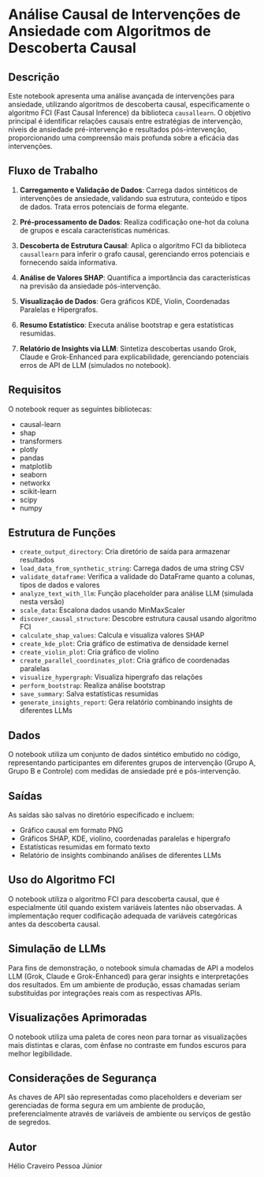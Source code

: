 # Análise Causal de Intervenções de Ansiedade com Algoritmos de Descoberta Causal

## Descrição
Este notebook apresenta uma análise avançada de intervenções para ansiedade, utilizando algoritmos de descoberta causal, especificamente o algoritmo FCI (Fast Causal Inference) da biblioteca `causallearn`. O objetivo principal é identificar relações causais entre estratégias de intervenção, níveis de ansiedade pré-intervenção e resultados pós-intervenção, proporcionando uma compreensão mais profunda sobre a eficácia das intervenções.

## Fluxo de Trabalho
1. **Carregamento e Validação de Dados**: Carrega dados sintéticos de intervenções de ansiedade, validando sua estrutura, conteúdo e tipos de dados. Trata erros potenciais de forma elegante.
   
2. **Pré-processamento de Dados**: Realiza codificação one-hot da coluna de grupos e escala características numéricas.
   
3. **Descoberta de Estrutura Causal**: Aplica o algoritmo FCI da biblioteca `causallearn` para inferir o grafo causal, gerenciando erros potenciais e fornecendo saída informativa.
   
4. **Análise de Valores SHAP**: Quantifica a importância das características na previsão da ansiedade pós-intervenção.
   
5. **Visualização de Dados**: Gera gráficos KDE, Violin, Coordenadas Paralelas e Hipergrafos.
   
6. **Resumo Estatístico**: Executa análise bootstrap e gera estatísticas resumidas.
   
7. **Relatório de Insights via LLM**: Sintetiza descobertas usando Grok, Claude e Grok-Enhanced para explicabilidade, gerenciando potenciais erros de API de LLM (simulados no notebook).

## Requisitos
O notebook requer as seguintes bibliotecas:
- causal-learn
- shap
- transformers
- plotly
- pandas
- matplotlib
- seaborn
- networkx
- scikit-learn
- scipy
- numpy

## Estrutura de Funções
- `create_output_directory`: Cria diretório de saída para armazenar resultados
- `load_data_from_synthetic_string`: Carrega dados de uma string CSV
- `validate_dataframe`: Verifica a validade do DataFrame quanto a colunas, tipos de dados e valores
- `analyze_text_with_llm`: Função placeholder para análise LLM (simulada nesta versão)
- `scale_data`: Escalona dados usando MinMaxScaler
- `discover_causal_structure`: Descobre estrutura causal usando algoritmo FCI
- `calculate_shap_values`: Calcula e visualiza valores SHAP
- `create_kde_plot`: Cria gráfico de estimativa de densidade kernel
- `create_violin_plot`: Cria gráfico de violino
- `create_parallel_coordinates_plot`: Cria gráfico de coordenadas paralelas
- `visualize_hypergraph`: Visualiza hipergrafo das relações
- `perform_bootstrap`: Realiza análise bootstrap
- `save_summary`: Salva estatísticas resumidas
- `generate_insights_report`: Gera relatório combinando insights de diferentes LLMs

## Dados
O notebook utiliza um conjunto de dados sintético embutido no código, representando participantes em diferentes grupos de intervenção (Grupo A, Grupo B e Controle) com medidas de ansiedade pré e pós-intervenção.

## Saídas
As saídas são salvas no diretório especificado e incluem:
- Gráfico causal em formato PNG
- Gráficos SHAP, KDE, violino, coordenadas paralelas e hipergrafo
- Estatísticas resumidas em formato texto
- Relatório de insights combinando análises de diferentes LLMs

## Uso do Algoritmo FCI
O notebook utiliza o algoritmo FCI para descoberta causal, que é especialmente útil quando existem variáveis latentes não observadas. A implementação requer codificação adequada de variáveis categóricas antes da descoberta causal.

## Simulação de LLMs
Para fins de demonstração, o notebook simula chamadas de API a modelos LLM (Grok, Claude e Grok-Enhanced) para gerar insights e interpretações dos resultados. Em um ambiente de produção, essas chamadas seriam substituídas por integrações reais com as respectivas APIs.

## Visualizações Aprimoradas
O notebook utiliza uma paleta de cores neon para tornar as visualizações mais distintas e claras, com ênfase no contraste em fundos escuros para melhor legibilidade.

## Considerações de Segurança
As chaves de API são representadas como placeholders e deveriam ser gerenciadas de forma segura em um ambiente de produção, preferencialmente através de variáveis de ambiente ou serviços de gestão de segredos.

## Autor
Hélio Craveiro Pessoa Júnior
